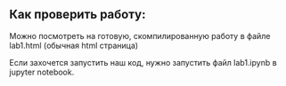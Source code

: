 ## Как проверить работу:

Можно посмотреть на готовую, скомпилированную работу в файле lab1.html (обычная html страница)

Если захочется запустить наш код, нужно запустить файл lab1.ipynb в jupyter notebook.
